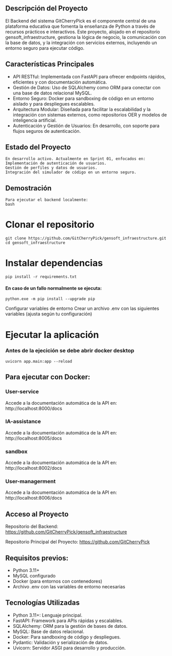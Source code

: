 ## Descripción del Proyecto

  El Backend del sistema GitCherryPick es el componente central de una plataforma educativa que fomenta la enseñanza de Python a través de recursos prácticos e interactivos. Este proyecto, alojado en el repositorio gensoft_infraestructure, gestiona la lógica de negocio, la comunicación con la base de datos, y la integración con servicios externos, incluyendo un entorno seguro para ejecutar código.

## Características Principales

* API RESTful: Implementada con FastAPI para ofrecer endpoints rápidos, eficientes y con documentación automática.
* Gestión de Datos: Uso de SQLAlchemy como ORM para conectar con una base de datos relacional MySQL.
* Entorno Seguro: Docker para sandboxing de código en un entorno aislado y para despliegues escalables.
* Arquitectura Modular: Diseñada para facilitar la escalabilidad y la integración con sistemas externos, como repositorios OER y modelos de inteligencia artificial.
* Autenticación y Gestión de Usuarios: En desarrollo, con soporte para flujos seguros de autenticación.

## Estado del Proyecto

	En desarrollo activo. Actualmente en Sprint 01, enfocados en:
	Implementación de autenticación de usuarios.
	Gestión de perfiles y datos de usuarios.
	Integración del simulador de código en un entorno seguro.

## Demostración

	Para ejecutar el backend localmente:
	bash
# Clonar el repositorio
	git clone https://github.com/GitCherryPick/gensoft_infraestructure.git
	cd gensoft_infraestructure


# Instalar dependencias

	pip install -r requirements.txt

#### En caso de un fallo normalmente se ejecuta:

	python.exe -m pip install --upgrade pip

Configurar variables de entorno
Crear un archivo .env con las siguientes variables (ajusta según tu configuración)

# Ejecutar la aplicación
### Antes de la ejecición se debe abrir docker desktop
	uvicorn app.main:app --reload

## Para ejecutar con Docker:
### User-service
Accede a la documentación automática de la API en:
 http://localhost:8000/docs

 ### IA-assistance
Accede a la documentación automática de la API en:
 http://localhost:8005/docs

 ### sandbox
Accede a la documentación automática de la API en:
 http://localhost:8002/docs

 ### User-managerment
Accede a la documentación automática de la API en:
 http://localhost:8006/docs


## Acceso al Proyecto
Repositorio del Backend:
 https://github.com/GitCherryPick/gensoft_infraestructure
 
Repositorio Principal del Proyecto:
 https://github.com/GitCherryPick
 
## Requisitos previos:
* Python 3.11+
* MySQL configurado
* Docker (para entornos con contenedores)
* Archivo .env con las variables de entorno necesarias

## Tecnologías Utilizadas
* Python 3.11+: Lenguaje principal.
* FastAPI: Framework para APIs rápidas y escalables.
* SQLAlchemy: ORM para la gestión de bases de datos.
* MySQL: Base de datos relacional.
* Docker: Para sandboxing de código y despliegues.
* Pydantic: Validación y serialización de datos.
* Uvicorn: Servidor ASGI para desarrollo y producción.
